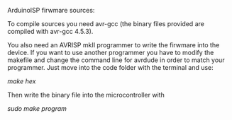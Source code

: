 ArduinoISP firwmare sources:
 
To compile sources you need avr-gcc (the binary files provided are compiled with avr-gcc 4.5.3).

You also need an AVRISP mkII programmer to write the firwmare into the device. If you want to use another programmer you have to modify the makefile and change the command line for avrdude in order to match your programmer.
Just move into the code folder with the terminal and use:

*make hex*
 
Then write the binary file into the microcontroller with

*sudo make program*
